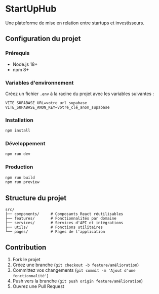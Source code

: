 # StartUpHub

Une plateforme de mise en relation entre startups et investisseurs.

## Configuration du projet

### Prérequis
- Node.js 18+
- npm 8+

### Variables d'environnement
Créez un fichier `.env` à la racine du projet avec les variables suivantes :
```env
VITE_SUPABASE_URL=votre_url_supabase
VITE_SUPABASE_ANON_KEY=votre_clé_anon_supabase
```

### Installation
```bash
npm install
```

### Développement
```bash
npm run dev
```

### Production
```bash
npm run build
npm run preview
```

## Structure du projet

```
src/
├── components/     # Composants React réutilisables
├── features/       # Fonctionnalités par domaine
├── services/       # Services d'API et intégrations
├── utils/          # Fonctions utilitaires
└── pages/          # Pages de l'application
```

## Contribution

1. Fork le projet
2. Créez une branche (`git checkout -b feature/amélioration`)
3. Committez vos changements (`git commit -m 'Ajout d'une fonctionnalité'`)
4. Push vers la branche (`git push origin feature/amélioration`)
5. Ouvrez une Pull Request